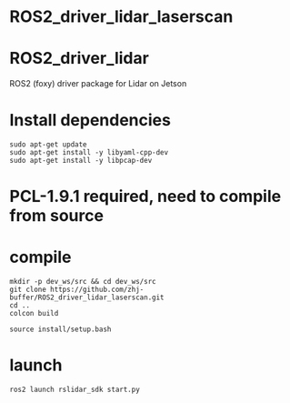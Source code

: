 # ROS2_driver_lidar_laserscan

# ROS2_driver_lidar
ROS2 (foxy) driver package for Lidar on Jetson


# Install dependencies
```
sudo apt-get update
sudo apt-get install -y libyaml-cpp-dev
sudo apt-get install -y libpcap-dev
```
# PCL-1.9.1 required, need to compile from source

# compile
``` 
mkdir -p dev_ws/src && cd dev_ws/src
git clone https://github.com/zhj-buffer/ROS2_driver_lidar_laserscan.git
cd ..
colcon build

source install/setup.bash
```

# launch
```
ros2 launch rslidar_sdk start.py
```
